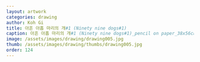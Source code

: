 ```yaml
---
layout: artwork
categories: drawing
author: Koh Gi
title: 아흔 아홉 마리의 개#1 (Ninety nine dogs#1)
caption: 아흔 아홉 마리의 개#1 (Ninety nine dogs#1)_pencil on paper_38x56cm_2017
image: /assets/images/drawing/drawing005.jpg
thumb: /assets/images/drawing/thumbs/drawing005.jpg
order: 124
---
```

